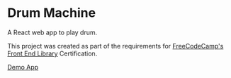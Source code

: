 # Drum Machine

A React web app to play drum.

This project was created as part of the requirements for [FreeCodeCamp's Front End Library](https://www.freecodecamp.org/learn/front-end-development-libraries/front-end-development-libraries-projects/build-a-drum-machine) Certification.

[Demo App](https://thucnhu-drum-machine.herokuapp.com/)
